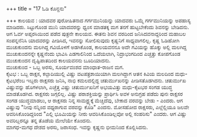 +++
title = "17 ಓಡಿ ಕೊನ್ದನು"

+++
ಕಾಲಯವ : ಯಾದವರ ಪುರೋಹಿತನಾದ ಗರ್ಗಮುನಿಯನ್ನು ಯಾದವರು ಒಮ್ಮೆ ಗರ್ಗಮುನಿಯನ್ನು ಅಪಹಾಸ್ಯ ಮಾಡಿದರು.  ಸಿಟ್ಟುಗೊಂಡ ಮುನಿ  ಯಾದವರನ್ನು ಧ್ವಂಸ ಮಾಡತಕ್ಕ ಮಗ ತನಗೆ ಹುಟ್ಟಬೇಕೆಂದು ಶಿವನನ್ನು ಬೇಡಿದನು. ಆಗ  ಓರ್ವ ಅಪ್ಸರಸಿಯಿಂದ ಪಡೆದ ಪುತ್ರನೇ ಕಾಲಯವ. ಈತನು ಶಿವನ ವರದಿಂದ ಜನಿಸಿದವನಾದ್ದರಿಂದ ಮಹಾಬಲ ಸಂಪನ್ನನೆನಿಸಿ ಯಾದವರನ್ನು ಪೀಡಿಸಿದ, ಇವನನ್ನು ಸೋಲಿಸುವುದು ಕೃಷ್ಣನಿಗೆ ಸಾಧ್ಯವಾಗಲಿಲ್ಲ. ಕೃಷ್ಣ ಓಡಿಹೋಗಿ ಮುಚುಕುಂದನು ಮಲಗಿದ್ದ ಗವಿಯೊಳಗೆ ಅಡಗಿಕೊಂಡ, ಕಾಲಯವನನೂ ಅದೇ ಗವಿಯನ್ನು ಹೊಕ್ಕು ಅಲ್ಲಿ ಮಲಗಿದ್ದ ಮುಚುಕುಂದನನ್ನೇ ಕೃಷ್ಣನೆಂದು ಭಾವಿಸಿ ಎಡಗಾಲಿನಿಂದ ಒದೆಯಲಾಗಿ, ನಿದ್ರಾಭಂಗದಿಂದ ಎಚ್ಚತ್ತು ಕೋಪಗೊಂಡ ಮುಚುಕುಂದನ ದೃಷ್ಟಿಪಾತದಿಂದ ಕಾಲಯವನನು ಬೂದಿಯಾದನು.  
ಮುಚುಕುಂದ - ಒಬ್ಬ ಅರಸು, ಸೂರ್ಯವಂಶದ ಮಾಂಧಾತ-ರಾಜನ ಮಗ.  
ಕೈಟಭ : ಒಬ್ಬ ರಾಕ್ಷಸ, ಕಲ್ಪಾದಿಯುಲ್ಲಿ ವಿಷ್ಣು ವಟಪತ್ರಶಾಯಿಯಾಗಿ ಮಲಗಿದ್ದಾಗ ಆತನ ಕಿವಿಯ ಮಲದಿಂದ ಮಧು-ಕೈಟಭರೆಂಬ ಇಬ್ಬರು ರಾಕ್ಷಸರು ಜನಿಸಿ, ನಾಭಿ ಕಮಲದಲ್ಲಿದ್ದ ಚತುರ್ಮುಖನನ್ನು ಪೀಡಿಸತೊಡಗಿದನು. ಚತುರ್ಮುಖ ವಿಷ್ಣುವನ್ನು ಹೊಗಳಲಾಗಿ, ಎಚ್ಚೆತ್ತ ವಿಷ್ಣು ಚತುರ್ಮುಖನಿಗೆ ಅಭಯವಿತ್ತು ಮಧು-ಕೈಟಭರ ಸಂಗಡ ಯುದ್ಧ ಮಾಡತೊಡಗಿದ. ರಾಕ್ಷಸರು ಜಗ್ಗಲಿಲ್ಲ. ವಿಷ್ಣು ಪರಾಶಕ್ತಿಯನ್ನು ಪ್ರಾರ್ಥಿಸಿ ಅವಳ ಅನುಗ್ರಹ ಪಡೆದು ಪುನಃ ರಾಕ್ಷಸರ ಸಂಗಡ ಯುದ್ಧಮಾಡಲು, ಆ ರಾಕ್ಷಸರು ನಿನ್ನ ಸಾಮಥ್ರ್ಯಕ್ಕೆ ಮೆಚ್ಚಿದೆವು, ಬೇಕಾದ ವರವನ್ನು ಬೇಡು - ಎಂದರು. ಆಗ ವಿಷ್ಣುವು "ನೀವು ನನ್ನಿಂದ ವಧ್ಯರಾಗುವ ವರವನ್ನು ಕೊಡಿ" ಎಂದನು. ಮೋಸಹೋದ ರಾಕ್ಷಸರು, ಎಲ್ಲೆಲ್ಲಿಯೂ ಜಲವೇ ಆವರಿಸಿಕೊಂಡಿದ್ದರಿಂದ "ಎಲ್ಲಿ ಭೂಮಿಯನ್ನು ನೀರು ಆವರಿಸಿಕೊಂಡಿಲ್ಲವೋ ಅಲ್ಲಿ ಸಂಹರಿಸು" ಎಂದರು. ಆಗ ವಿಷ್ಣು ಅವರಿಬ್ಬರನ್ನೂ ತನ್ನ ತೊಡೆಯ ಮೇಲೆಯೇ ಕೊಂದನು.  
ಮಾಗಧ-ಮಗಧ ದೇಶದ ಅರಸು, ಜರಾಸಂಧ. ಇವನ್ನು ಕೃಷ್ಣನು ಭೀಮನಿಂದ ಕೊಲ್ಲಿಸಿದನು.